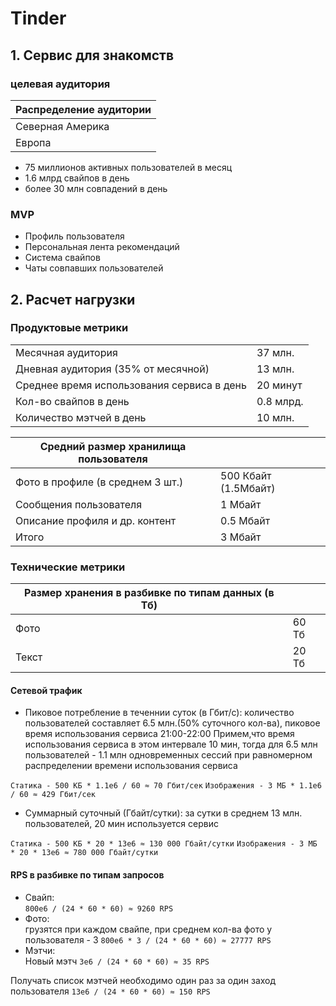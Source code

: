 # Tinder
## 1. Сервис для знакомств

### целевая аудитория 
|Распределение аудитории |
|------------------------|
|Северная Америка        |
|Европа                  |

* 75 миллионов активных пользователей в месяц
* 1.6 млрд свайпов в день
* более 30 млн совпадений в день

### MVP
* Профиль пользователя
* Персональная лента рекомендаций
* Система свайпов
* Чаты совпавших пользователей

## 2. Расчет нагрузки
### Продуктовые метрики
|                                            |                        |
|--------------------------------------------|------------------------|         
|Месячная аудитория                          | 37 млн.                |
|Дневная аудитория (35% от месячной)         | 13 млн.                |
|Среднее время использования сервиса в день  | 20 минут               |	
|Кол-во свайпов в день                       | 0.8 млрд.              |
|Количество мэтчей в день                    | 10 млн.                |

|Средний размер хранилища пользователя       |                        |
|--------------------------------------------|------------------------|
| Фото в профиле (в среднем 3 шт.)           | 500 Кбайт (1.5Мбайт)   |
| Сообщения пользователя                     | 1 Мбайт                |
| Описание профиля и др. контент             | 0.5 Мбайт              |
| Итого                                      | 3 Мбайт                |

### Технические метрики


| Размер хранения в разбивке по типам данных (в Тб)|                        |
|--------------------------------------------------|------------------------|
| Фото                                             | 60 Тб                  |
| Текст                                            | 20 Тб                  |

#### Сетевой трафик
* Пиковое потребление в теченнии суток (в Гбит/с):
 количество пользователей составляет 6.5 млн.(50% суточного кол-ва), пиковое время использования сервиса 21:00-22:00
Примем,что время использования сервиса в этом интервале 10 мин, тогда для 6.5 млн пользователей - 1.1 млн одновременных сессий при равномерном распределении времени использования сервиса

`Статика - 500 КБ * 1.1е6 / 60 ≈ 70 Гбит/сек`
`Изображения - 3 МБ * 1.1e6 / 60 ≈ 429 Гбит/сек`

* Суммарный суточный (Гбайт/сутки):
 за сутки в среднем 13 млн. пользователей, 20 мин используется сервис

`Статика - 500 КБ * 20 * 13e6 ≈ 130 000 Гбайт/сутки`
`Изображения - 3 МБ * 20 * 13e6 ≈ 780 000 Гбайт/сутки`

#### RPS в разбивке по типам запросов

* Свайп:\
`800e6 / (24 * 60 * 60) ≈ 9260 RPS`
* Фото:\
грузятся при каждом свайпе, при среднем кол-ва фото у пользователя - 3
`800e6 * 3 / (24 * 60 * 60) ≈ 27777 RPS`
* Мэтчи:\
Новый мэтч
`3e6 / (24 * 60 * 60) ≈ 35 RPS`

Получать список мэтчей необходимо один раз за один заход пользователя
`13e6 / (24 * 60 * 60) ≈ 150 RPS`
